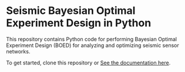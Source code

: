 # Seismic Bayesian Optimal Experiment Design in Python

This repository contains Python code for performing
Bayesian Optimal Experiment Design (BOED)
for analyzing and optimizing seismic sensor networks.

To get started, clone this repository or
[See the documentation here](https://sandialabs.github.io/seismic_boed/source/index.html).
